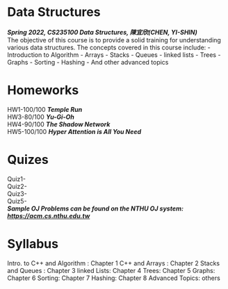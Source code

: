 # Data Structures<br/>
***Spring 2022, CS235100 Data Structures, 陳宜欣(CHEN, YI-SHIN)***<br/>
The objective of this course is to provide a solid training for understanding various data structures. The concepts covered in this course include: - Introduction to Algorithm - Arrays - Stacks - Queues - li<x>nked lists - Trees - Graphs - Sorting - Hashing - And other advanced topics
# Homeworks
HW1-100/100 ***Temple Run***<br/>
HW3-80/100 ***Yu-Gi-Oh***<br/>
HW4-90/100 ***The Shadow Network***<br/>
HW5-100/100 ***Hyper Attention is All You Need***<br/>
# Quizes
Quiz1-<br/>
Quiz2-<br/>
Quiz3-<br/>
Quiz5-<br/>
***Sample OJ Problems can be found on the NTHU OJ system: https://acm.cs.nthu.edu.tw***

# Syllabus
Intro. to C++ and Algorithm : Chapter 1
C++ and Arrays : Chapter 2
Stacks and Queues : Chapter 3
linked Lists: Chapter 4
Trees: Chapter 5
Graphs: Chapter 6
Sorting: Chapter 7
Hashing: Chapter 8
Advanced Topics: others
